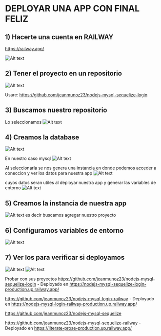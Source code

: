 # DEPLOYAR UNA APP CON FINAL FELIZ
## 1) Hacerte una cuenta en RAILWAY
https://railway.app/ 

![Alt text](img/image.png)

## 2) Tener el proyecto en un repositorio

![Alt text](img/image-1.png)

Usare: https://github.com/jeanmunoz23/nodejs-mysql-sequelize-login 

## 3) Buscamos nuestro repositorio
Lo seleccionamos
![Alt text](img/image-2.png)

## 4)  Creamos la database 
![Alt text](img/image-3.png)

En nuestro caso mysql
![Alt text](img/image-4.png)

Al seleccionarla se nos genera una instancia en donde podemos acceder a coneccion y ver los datos para nuestra app
![Alt text](img/image-5.png)

cuyos datos seran utiles al deployar nuestra app y generar las variables de entorno 
![Alt text](img/image-6.png)

## 5)  Creamos la instancia de nuestra app 
![Alt text](img/image-7.png)
es decir buscamos agregar nuestro proyecto

## 6) Configuramos variables de entorno
![Alt text](img/image-8.png)

## 7) Ver los para verificar si deployamos
![Alt text](img/image-10.png)
![Alt text](img/image-9.png)

Probar con sus proyectos
https://github.com/jeanmunoz23/nodejs-mysql-sequelize-login - Deployado en https://nodejs-mysql-sequelize-login-production.up.railway.app/

https://github.com/jeanmunoz23/nodejs-mysql-login-railway - Deployado en https://nodejs-mysql-login-railway-production.up.railway.app/

https://github.com/jeanmunoz23/nodejs-mysql-sequelize 

https://github.com/jeanmunoz23/nodejs-mysql-sequelize-railway - Deployado en https://literate-prose-production.up.railway.app/
